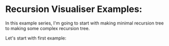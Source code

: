# Recursion Visualiser Examples:
In this example series, I'm going to start with making minimal recursion tree to making some complex recursion tree.

Let's start with first example:
